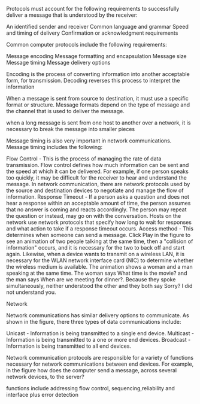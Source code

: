 Protocols must account for the following requirements to successfully deliver a message that is understood by the receiver:

An identified sender and receiver
Common language and grammar
Speed and timing of delivery
Confirmation or acknowledgment requirements


Common computer protocols include the following requirements:

Message encoding
Message formatting and encapsulation
Message size
Message timing
Message delivery options

 Encoding is the process of converting information into another acceptable form, for transmission. Decoding reverses this process to interpret the information

 When a message is sent from source to destination, it must use a specific format or structure. Message formats depend on the type of message and the channel that is used to deliver the message.

  when a long message is sent from one host to another over a network, it is necessary to break the message into smaller pieces

  Message timing is also very important in network communications. Message timing includes the following:

Flow Control - This is the process of managing the rate of data transmission. Flow control defines how much information can be sent and the speed at which it can be delivered. For example, if one person speaks too quickly, it may be difficult for the receiver to hear and understand the message. In network communication, there are network protocols used by the source and destination devices to negotiate and manage the flow of information.
Response Timeout - If a person asks a question and does not hear a response within an acceptable amount of time, the person assumes that no answer is coming and reacts accordingly. The person may repeat the question or instead, may go on with the conversation. Hosts on the network use network protocols that specify how long to wait for responses and what action to take if a response timeout occurs.
Access method - This determines when someone can send a message. Click Play in the figure to see an animation of two people talking at the same time, then a "collision of information" occurs, and it is necessary for the two to back off and start again. Likewise, when a device wants to transmit on a wireless LAN, it is necessary for the WLAN network interface card (NIC) to determine whether the wireless medium is available.
The animation shows a woman and a man speaking at the same time. The woman says What time is the movie? and the man says When are we meeting for dinner?. Because they spoke simultaneously, neither understood the other and they both say Sorry? I did not understand you.


Network

Network communications has similar delivery options to communicate. As shown in the figure, there three types of data communications include:

Unicast - Information is being transmitted to a single end device.
Multicast - Information is being transmitted to a one or more end devices.
Broadcast - Information is being transmitted to all end devices.


Network communication protocols are responsible for a variety of functions necessary for network communications between end devices. For example, in the figure how does the computer send a message, across several network devices, to the server?

functions include addressing flow control, sequencing,reliability and interface plus error detection